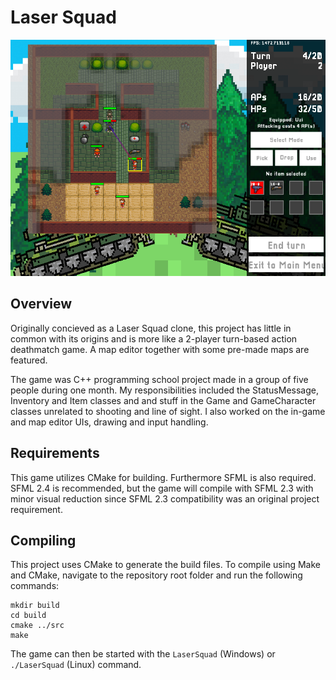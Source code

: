 # Laser Squad

![screenshot](doc/readme_screen.png)

## Overview
Originally concieved as a Laser Squad clone, this project has little in common with its origins and is more like a 2-player turn-based action deathmatch game. A map editor together with some pre-made maps are featured.

The game was C++ programming school project made in a group of five people during one month. My responsibilities included the StatusMessage, Inventory and Item classes and and stuff in the Game and GameCharacter classes unrelated to shooting and line of sight. I also worked on the in-game and map editor UIs, drawing and input handling.

## Requirements
This game utilizes CMake for building. Furthermore SFML is also required. SFML 2.4 is recommended, but the game will compile with SFML 2.3 with minor visual reduction since SFML 2.3 compatibility was an original project requirement.

## Compiling
This project uses CMake to generate the build files. To compile using Make and CMake, navigate to the repository root folder and run the following commands:
```
mkdir build
cd build
cmake ../src
make
```
The game can then be started with the `LaserSquad` (Windows) or `./LaserSquad` (Linux) command.

